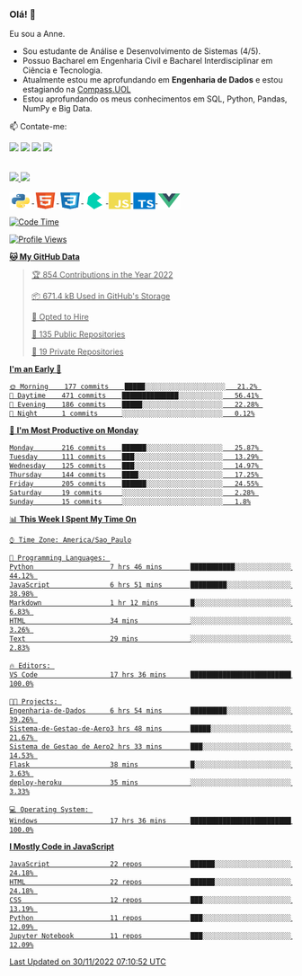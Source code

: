 ### Olá! 👋
Eu sou a Anne. 
- Sou estudante de Análise e Desenvolvimento de Sistemas (4/5).
- Possuo Bacharel em Engenharia Civil e Bacharel Interdisciplinar em Ciência e Tecnologia.
- Atualmente estou me aprofundando em **Engenharia de Dados** e estou estagiando na [Compass.UOL](https://compass.uol/pt/home/) 
- Estou aprofundando os meus conhecimentos em SQL, Python, Pandas, NumPy e Big Data.

📫 Contate-me: 

<div>
<a href="https://www.instagram.com/annekarolinefc/" target="_blank"><img src="https://img.shields.io/badge/-Instagram-%23E4405F?style=for-the-badge&logo=instagram&logoColor=white" target="_blank"></a> 
<a href = "mailto:annekarolinefc@gmail.com"><img src="https://img.shields.io/badge/-Gmail-%23333?style=for-the-badge&logo=gmail&logoColor=white" target="_blank"></a>
<a href="https://www.linkedin.com/in/devannekarolinefc/" target="_blank"><img src="https://img.shields.io/badge/-LinkedIn-%230077B5?style=for-the-badge&logo=linkedin&logoColor=white" target="_blank"></a> 
<a href="https://api.whatsapp.com/send?phone=5533991375118&text=Ol%C3%A1%20Anne!%20" target="_blank"><img src="https://img.shields.io/badge/WhatsApp-25D366?style=for-the-badge&logo=whatsapp&logoColor=white" target="_blank"></a>
</div>

</br>

</br>
<div>
  <a href="https://github.com/annekarolinefc">
  <img height="180em" src="https://github-readme-stats.vercel.app/api?username=annekarolinefc&show_icons=true&theme=dracula&include_all_commits=true&count_private=true"/>
  <img height="180em" src="https://github-readme-stats.vercel.app/api/top-langs/?username=annekarolinefc&layout=compact&langs_count=7&theme=dracula"/>
</div>
  
  <div style="display: inline_block"><br>  
  <img align="center" alt="Anne-Python" height="30" width="40" src="https://raw.githubusercontent.com/devicons/devicon/master/icons/python/python-original.svg">
  <img align="center" alt="Anne-HTML" height="30" width="40" src="https://raw.githubusercontent.com/devicons/devicon/master/icons/html5/html5-original.svg">
  <img align="center" alt="Anne-CSS" height="30" width="40"
 src="https://raw.githubusercontent.com/devicons/devicon/master/icons/css3/css3-original.svg">
  <img align="center" alt="Anne-Bulma" height="30" width="40"
 src="https://github.com/devicons/devicon/blob/master/icons/bulma/bulma-plain.svg">
  <img align="center" alt="Anne-Js" height="30" width="40" src="https://raw.githubusercontent.com/devicons/devicon/master/icons/javascript/javascript-plain.svg">
    <img align="center" alt="Anne-Ts" height="30" width="40" src="https://github.com/devicons/devicon/blob/master/icons/typescript/typescript-original.svg">
      <img align="center" alt="Anne-Vue" height="30" width="40" src="https://github.com/devicons/devicon/blob/master/icons/vuejs/vuejs-original.svg">
</div>
<!--
  <img align="center" alt="Anne-An" height="30" width="40" src="https://github.com/devicons/devicon/blob/master/icons/angularjs/angularjs-original.svg">

-->
</br>
</br>
</br>
<!--START_SECTION:waka-->
![Code Time](http://img.shields.io/badge/Code%20Time-91%20hrs%2038%20mins-blue)

![Profile Views](http://img.shields.io/badge/Profile%20Views-0-blue)

**🐱 My GitHub Data** 

> 🏆 854 Contributions in the Year 2022
 > 
> 📦 671.4 kB Used in GitHub's Storage 
 > 
> 💼 Opted to Hire
 > 
> 📜 135 Public Repositories 
 > 
> 🔑 19 Private Repositories  
 > 
**I'm an Early 🐤** 

```text
🌞 Morning    177 commits    █████░░░░░░░░░░░░░░░░░░░░   21.2% 
🌇 Daytime    471 commits    ██████████████░░░░░░░░░░░   56.41% 
🌃 Evening    186 commits    █████░░░░░░░░░░░░░░░░░░░░   22.28% 
🌙 Night      1 commits      ░░░░░░░░░░░░░░░░░░░░░░░░░   0.12%

```
📅 **I'm Most Productive on Monday** 

```text
Monday       216 commits    ██████░░░░░░░░░░░░░░░░░░░   25.87% 
Tuesday      111 commits    ███░░░░░░░░░░░░░░░░░░░░░░   13.29% 
Wednesday    125 commits    ███░░░░░░░░░░░░░░░░░░░░░░   14.97% 
Thursday     144 commits    ████░░░░░░░░░░░░░░░░░░░░░   17.25% 
Friday       205 commits    ██████░░░░░░░░░░░░░░░░░░░   24.55% 
Saturday     19 commits     ░░░░░░░░░░░░░░░░░░░░░░░░░   2.28% 
Sunday       15 commits     ░░░░░░░░░░░░░░░░░░░░░░░░░   1.8%

```


📊 **This Week I Spent My Time On** 

```text
⌚︎ Time Zone: America/Sao_Paulo

💬 Programming Languages: 
Python                   7 hrs 46 mins       ███████████░░░░░░░░░░░░░░   44.12% 
JavaScript               6 hrs 51 mins       █████████░░░░░░░░░░░░░░░░   38.98% 
Markdown                 1 hr 12 mins        █░░░░░░░░░░░░░░░░░░░░░░░░   6.83% 
HTML                     34 mins             ░░░░░░░░░░░░░░░░░░░░░░░░░   3.26% 
Text                     29 mins             ░░░░░░░░░░░░░░░░░░░░░░░░░   2.83%

🔥 Editors: 
VS Code                  17 hrs 36 mins      █████████████████████████   100.0%

🐱‍💻 Projects: 
Engenharia-de-Dados      6 hrs 54 mins       █████████░░░░░░░░░░░░░░░░   39.26% 
Sistema-de-Gestao-de-Aero3 hrs 48 mins       █████░░░░░░░░░░░░░░░░░░░░   21.67% 
Sistema de Gestao de Aero2 hrs 33 mins       ███░░░░░░░░░░░░░░░░░░░░░░   14.53% 
Flask                    38 mins             █░░░░░░░░░░░░░░░░░░░░░░░░   3.63% 
deploy-heroku            35 mins             ░░░░░░░░░░░░░░░░░░░░░░░░░   3.33%

💻 Operating System: 
Windows                  17 hrs 36 mins      █████████████████████████   100.0%

```

**I Mostly Code in JavaScript** 

```text
JavaScript               22 repos            ██████░░░░░░░░░░░░░░░░░░░   24.18% 
HTML                     22 repos            ██████░░░░░░░░░░░░░░░░░░░   24.18% 
CSS                      12 repos            ███░░░░░░░░░░░░░░░░░░░░░░   13.19% 
Python                   11 repos            ███░░░░░░░░░░░░░░░░░░░░░░   12.09% 
Jupyter Notebook         11 repos            ███░░░░░░░░░░░░░░░░░░░░░░   12.09%

```



 Last Updated on 30/11/2022 07:10:52 UTC
<!--END_SECTION:waka-->
  
